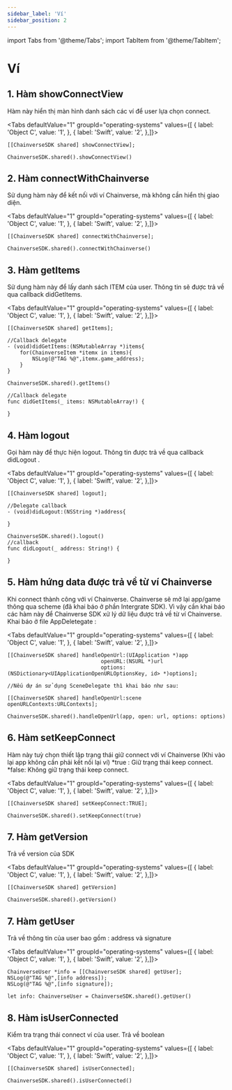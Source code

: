 ```yaml
---
sidebar_label: 'Ví'
sidebar_position: 2
---
```


import Tabs from '@theme/Tabs';
import TabItem from '@theme/TabItem';

# Ví

## 1. Hàm showConnectView
Hàm này hiển thị màn hình danh sách các ví để user lựa chọn connect.

<Tabs
defaultValue="1"
groupId="operating-systems"
values={[
{ label: 'Object C', value: '1', },
{ label: 'Swift', value: '2', },]}>
<TabItem value="1">

```angular2html
[[ChainverseSDK shared] showConnectView];
```
</TabItem>
<TabItem value="2">

```angular2html
ChainverseSDK.shared().showConnectView()
```
</TabItem>
</Tabs>

## 2. Hàm connectWithChainverse
Sử dụng hàm này để kết nối với ví Chainverse, mà không cần hiển thị giao diện.

<Tabs
defaultValue="1"
groupId="operating-systems"
values={[
{ label: 'Object C', value: '1', },
{ label: 'Swift', value: '2', },]}>
<TabItem value="1">

```angular2html
[[ChainverseSDK shared] connectWithChainverse];
```
</TabItem>
<TabItem value="2">

```angular2html
ChainverseSDK.shared().connectWithChainverse()
```
</TabItem>
</Tabs>

## 3. Hàm getItems
Sử dụng hàm này để lấy danh sách ITEM của user. Thông tin sẽ được trả về qua callback didGetItems.

<Tabs
defaultValue="1"
groupId="operating-systems"
values={[
{ label: 'Object C', value: '1', },
{ label: 'Swift', value: '2', },]}>
<TabItem value="1">

```angular2html
[[ChainverseSDK shared] getItems];

//Callback delegate
- (void)didGetItems:(NSMutableArray *)items{
    for(ChainverseItem *itemx in items){
        NSLog(@"TAG %@",itemx.game_address);
    }
}
```
</TabItem>
<TabItem value="2">

```angular2html
ChainverseSDK.shared().getItems()

//Callback delegate
func didGetItems(_ items: NSMutableArray!) {

}
```
</TabItem>
</Tabs>

## 4. Hàm logout
Gọi hàm này để thực hiện logout. Thông tin được trả về qua callback didLogout .

<Tabs
defaultValue="1"
groupId="operating-systems"
values={[
{ label: 'Object C', value: '1', },
{ label: 'Swift', value: '2', },]}>
<TabItem value="1">

```angular2html
[[ChainverseSDK shared] logout];

//Delegate callback
- (void)didLogout:(NSString *)address{
   
}

```
</TabItem>
<TabItem value="2">

```angular2html
ChainverseSDK.shared().logout()
//callback
func didLogout(_ address: String!) {
       
}
```
</TabItem>
</Tabs>

## 5. Hàm hứng data được trả về từ ví  Chainverse
Khi connect thành công với ví Chainverse. Chainverse sẽ mở lại app/game thông qua scheme (đã khai báo ở phần Intergrate SDK). Vì vậy cần khai báo các hàm này để Chainverse SDK xử lý dữ liệu được trả về từ ví Chainverse.
Khai báo ở file AppDeletegate :

<Tabs
defaultValue="1"
groupId="operating-systems"
values={[
{ label: 'Object C', value: '1', },
{ label: 'Swift', value: '2', },]}>
<TabItem value="1">

```angular2html
[[ChainverseSDK shared] handleOpenUrl:(UIApplication *)app
                              openURL:(NSURL *)url
                              options:(NSDictionary<UIApplicationOpenURLOptionsKey, id> *)options];

//Nếu dự án sử dụng SceneDelegate thì khai báo như sau: 

[[ChainverseSDK shared] handleOpenUrl:scene openURLContexts:URLContexts];
```
</TabItem>
<TabItem value="2">

```angular2html
ChainverseSDK.shared().handleOpenUrl(app, open: url, options: options)
```
</TabItem>
</Tabs>

## 6. Hàm setKeepConnect
Hàm này tuỳ chọn thiết lập trạng thái giữ connect với ví Chainverse (Khi vào lại app không cần phải kết nối lại ví)
*true : Giữ trạng thái keep connect.
*false: Không giữ trạng thái keep connect.

<Tabs
defaultValue="1"
groupId="operating-systems"
values={[
{ label: 'Object C', value: '1', },
{ label: 'Swift', value: '2', },]}>
<TabItem value="1">

```angular2html
[[ChainverseSDK shared] setKeepConnect:TRUE];
```
</TabItem>
<TabItem value="2">

```angular2html
ChainverseSDK.shared().setKeepConnect(true)
```
</TabItem>
</Tabs>

## 7. Hàm getVersion
Trả về version của SDK

<Tabs
defaultValue="1"
groupId="operating-systems"
values={[
{ label: 'Object C', value: '1', },
{ label: 'Swift', value: '2', },]}>
<TabItem value="1">

```angular2html
[[ChainverseSDK shared] getVersion]
```
</TabItem>
<TabItem value="2">

```angular2html
ChainverseSDK.shared().getVersion()
```
</TabItem>
</Tabs>

## 7. Hàm getUser
Trả về thông tin của user bao gồm : address và signature

<Tabs
defaultValue="1"
groupId="operating-systems"
values={[
{ label: 'Object C', value: '1', },
{ label: 'Swift', value: '2', },]}>
<TabItem value="1">

```angular2html
ChainverseUser *info = [[ChainverseSDK shared] getUser];
NSLog(@"TAG %@",[info address]);
NSLog(@"TAG %@",[info signature]);
```
</TabItem>
<TabItem value="2">

```angular2html
let info: ChainverseUser = ChainverseSDK.shared().getUser()
```
</TabItem>
</Tabs>

## 8. Hàm isUserConnected
Kiểm tra trạng thái connect ví của user. Trả về boolean

<Tabs
defaultValue="1"
groupId="operating-systems"
values={[
{ label: 'Object C', value: '1', },
{ label: 'Swift', value: '2', },]}>
<TabItem value="1">

```angular2html
[[ChainverseSDK shared] isUserConnected];
```
</TabItem>
<TabItem value="2">

```angular2html
ChainverseSDK.shared().isUserConnected()
```
</TabItem>
</Tabs>


